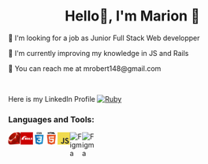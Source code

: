 <h1 align="center"> Hello👋, I'm Marion 🙂 </h1>


<p>🔎 I'm looking for a job as Junior Full Stack Web developper </p>
<p>🌱 I'm currently improving my knowledge in JS and Rails </p>
<p>📧 You can reach me at mrobert148@gmail.com </p>
<br>
<p>Here is my LinkedIn Profile <a href="https://www.linkedin.com/in/marion-robert-/"><img src="https://cdn-icons-png.flaticon.com/512/174/174857.png" alt="Ruby" width="20px"></img></a> </p>


<h3> Languages and Tools: </h3> 
<a href="https://www.ruby-lang.org/en/"><img align="left" alt="Ruby" width="25px" src="https://raw.githubusercontent.com/github/explore/80688e429a7d4ef2fca1e82350fe8e3517d3494d/topics/ruby/ruby.png"/></a>
<a href="https://rubyonrails.org/"><img align="left" alt="Rails" width="25px" src="https://raw.githubusercontent.com/github/explore/80688e429a7d4ef2fca1e82350fe8e3517d3494d/topics/rails/rails.png"/></a>
<img align="left" alt="CSS3" width="25px" src="https://raw.githubusercontent.com/github/explore/80688e429a7d4ef2fca1e82350fe8e3517d3494d/topics/css/css.png"/>
<img align="left" alt="HTML5" width="25px" src="https://raw.githubusercontent.com/github/explore/80688e429a7d4ef2fca1e82350fe8e3517d3494d/topics/html/html.png"/>
<img align="left" alt="JS" width="25px" src="https://raw.githubusercontent.com/github/explore/80688e429a7d4ef2fca1e82350fe8e3517d3494d/topics/javascript/javascript.png"/>
<img align="left" alt="Figma" width="25px" src="https://camo.githubusercontent.com/a86a8278da4c5b5a43330e1ea28e6ba050007a837128b5dff5b35d5ff0f1248a/68747470733a2f2f63646e2d696d616765732d312e6d656469756d2e636f6d2f6d61782f313630302f312a365867664443566e3831415958363858766432492d674032782e706e67"/>
<img align="left" alt="Figma" width="25px" src="https://user-images.githubusercontent.com/24623425/36042969-f87531d4-0d8a-11e8-9dee-e87ab8c6a9e3.png"/>


